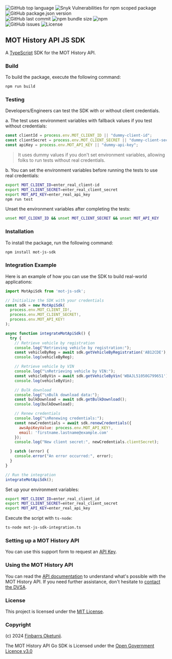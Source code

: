 ![GitHub top language](https://img.shields.io/github/languages/top/0xnu/mot-js-sdk)
![Snyk Vulnerabilities for npm scoped package](https://img.shields.io/snyk/vulnerabilities/npm/mot-js-sdk)
![GitHub package.json version](https://img.shields.io/github/package-json/v/0xnu/mot-js-sdk)<br>
![GitHub last commit](https://img.shields.io/github/last-commit/0xnu/mot-js-sdk)
![npm bundle size](https://img.shields.io/bundlephobia/minzip/mot-js-sdk)
![npm](https://img.shields.io/npm/dw/mot-js-sdk)<br>
![GitHub issues](https://img.shields.io/github/issues-raw/0xnu/mot-js-sdk)
![License](https://img.shields.io/github/license/0xnu/mot-js-sdk)

## MOT History API JS SDK

A [TypeScript](https://www.typescriptlang.org/) SDK for the MOT History API.

### Build

To build the package, execute the following command:

```bash
npm run build
```

### Testing

Developers/Engineers can test the SDK with or without client credentials.

a. The test uses environment variables with fallback values if you test without credentials:

```js
const clientId = process.env.MOT_CLIENT_ID || "dummy-client-id";
const clientSecret = process.env.MOT_CLIENT_SECRET || "dummy-client-secret";
const apiKey = process.env.MOT_API_KEY || "dummy-api-key";
```

> It uses dummy values if you don't set environment variables, allowing folks to run tests without real credentials.

b. You can set the environment variables before running the tests to use real credentials:

```sh
export MOT_CLIENT_ID=enter_real_client-id
export MOT_CLIENT_SECRET=enter_real_client_secret
export MOT_API_KEY=enter_real_api_key
npm run test
```

Unset the environment variables after completing the tests:

```sh
unset MOT_CLIENT_ID && unset MOT_CLIENT_SECRET && unset MOT_API_KEY
```

### Installation

To install the package, run the following command:

```bash
npm install mot-js-sdk
```

### Integration Example

Here is an example of how you can use the SDK to build real-world applications:

```javascript
import MotApiSdk from 'mot-js-sdk';

// Initialize the SDK with your credentials
const sdk = new MotApiSdk(
  process.env.MOT_CLIENT_ID!,
  process.env.MOT_CLIENT_SECRET!,
  process.env.MOT_API_KEY!
);

async function integrateMotApiSdk() {
  try {
    // Retrieve vehicle by registration
    console.log("Retrieving vehicle by registration:");
    const vehicleByReg = await sdk.getVehicleByRegistration('AB12CDE');
    console.log(vehicleByReg);

    // Retrieve vehicle by VIN
    console.log("\nRetrieving vehicle by VIN:");
    const vehicleByVin = await sdk.getVehicleByVin('WBAJL51050G799651');
    console.log(vehicleByVin);

    // Bulk download
    console.log("\nBulk download data:");
    const bulkDownload = await sdk.getBulkDownload();
    console.log(bulkDownload);

    // Renew credentials
    console.log("\nRenewing credentials:");
    const newCredentials = await sdk.renewCredentials({
      awsApiKeyValue: process.env.MOT_API_KEY!,
      email: 'firstname.lastname@example.com'
    });
    console.log("New client secret:", newCredentials.clientSecret);

  } catch (error) {
    console.error("An error occurred:", error);
  }
}

// Run the integration
integrateMotApiSdk();
```

Set up your environment variables:

```sh
export MOT_CLIENT_ID=enter_real_client_id
export MOT_CLIENT_SECRET=enter_real_client_secret
export MOT_API_KEY=enter_real_api_key
```

Execute the script with `ts-node`:

```sh
ts-node mot-js-sdk-integration.ts
```

### Setting up a MOT History API

You can use this support form to request an [API Key](https://documentation.history.mot.api.gov.uk/mot-history-api/register).


### Using the MOT History API

You can read the [API documentation](https://documentation.history.mot.api.gov.uk/) to understand what's possible with the MOT History API. If you need further assistance, don't hesitate to [contact the DVSA](https://documentation.history.mot.api.gov.uk/mot-history-api/support).


### License

This project is licensed under the [MIT License](./LICENSE).

### Copyright

(c) 2024 [Finbarrs Oketunji](https://finbarrs.eu).

The MOT History API Go SDK is Licensed under the [Open Government Licence v3.0](
https://www.nationalarchives.gov.uk/doc/open-government-licence/version/3/)
